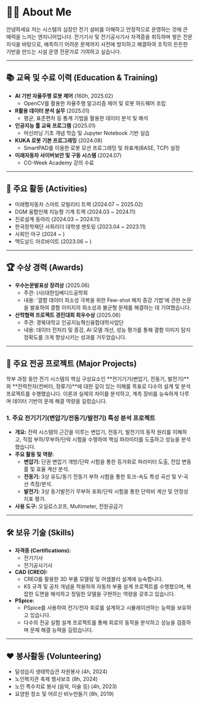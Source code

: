 # 🧑‍💻 About Me

안녕하세요 저는 시스템의 심장인 전기 설비를 이해하고 안정적으로 운영하는 것에 큰 매력을 느끼는 엔지니어입니다. 전기기사 및 전기공사기사 자격증을 취득하며 쌓은 전문 지식을 바탕으로, 예측하기 어려운 문제까지 사전에 방지하고 해결하여 조직의 든든한 기반을 만드는 시설 운영 전문가로 기여하고 싶습니다.

---

## 📚 교육 및 수료 이력 (Education & Training)

*   **AI 기반 자율주행 로봇 제어** (160h, 2025.02)
    *   OpenCV를 활용한 자율주행 알고리즘 제어 및 로봇 하드웨어 조립
*   **R활용 데이터 분석 실무** (2025.01)
    *   평균, 표준편차 등 통계 기법을 활용한 데이터 분석 및 해석
*   **인공지능 툴 교육 프로그램** (2025.01)
    *   머신러닝 기초 개념 학습 및 Jupyter Notebook 기반 실습
*   **KUKA 로봇 기본 프로그래밍** (2024.08)
    *   SmartPAD를 이용한 로봇 모션 프로그래밍 및 좌표계(BASE, TCP) 설정
*   **미래자동차 사이버보안 및 구동 시스템** (2024.07)
    *   CO-Week Academy 강의 수료

---

## 🚀 주요 활동 (Activities)

*   미래형자동차 스마트 모빌리티 트랙 (2024.07 ~ 2025.02)
*   DGM 융합인재 지능형 기계 트랙 (2024.03 ~ 2024.11)
*   진로설계 동아리 (2024.03 ~ 2024.11)
*   한국장학재단 사회리더 대학생 멘토링 (2023.04 ~ 2023.11)
*   사회인 야구 (2024 ~ )
*   맥도날드 아르바이트 (2023.06 ~ )

---

## 🏆 수상 경력 (Awards)

*   **우수논문발표상 장려상** (2025.06)
    *   주관: (사)대한임베디드공학회
    *   내용: '결함 데이터 희소성 극복을 위한 Few-shot 패치 증강 기법'에 관한 논문을 발표하여 결함 이미지의 희소성과 불균형 문제를 해결하는 데 기여했습니다.
*   **산학협력 프로젝트 경진대회 최우수상** (2025.06)
    *   주관: 경북대학교 인공지능혁신융합대학사업단
    *   내용: 데이터 전처리 및 증강, AI 모델 개선, 성능 평가를 통해 결함 이미지 탐지 정확도를 크게 향상시키는 성과를 거두었습니다.

---

## 🔬 주요 전공 프로젝트 (Major Projects)

학부 과정 동안 전기 시스템의 핵심 구성요소인 **전기기기(변압기, 전동기, 발전기)**와 **전력전자(컨버터, 정류기)**에 대한 깊이 있는 이해를 목표로 다수의 설계 및 분석 프로젝트를 수행했습니다. 이론과 실제의 차이를 분석하고, 계측 장비를 능숙하게 다루며 데이터 기반의 문제 해결 역량을 길렀습니다.

### 1. 주요 전기기기(변압기/전동기/발전기) 특성 분석 프로젝트
*   **개요:** 전력 시스템의 근간을 이루는 변압기, 전동기, 발전기의 동작 원리를 이해하고, 직접 부하/무부하/단락 시험을 수행하여 핵심 파라미터를 도출하고 성능을 분석했습니다.
*   **주요 활동 및 역량:**
    *   **변압기:** 단권 변압기 개방/단락 시험을 통한 등가회로 파라미터 도출, 전압 변동률 및 효율 계산 분석.
    *   **전동기:** 3상 유도/동기 전동기 부하 시험을 통한 토크-속도 특성 곡선 및 V-곡선 측정/분석.
    *   **발전기:** 3상 동기발전기 무부하 포화/단락 시험을 통한 단락비 계산 및 안정성 지표 평가.
*   **사용 도구:** 오실로스코프, Multimeter, 전원공급기

---

## 🛠️ 보유 기술 (Skills)

*   **자격증 (Certifications):**
    *   전기기사
    *   전기공사기사
*   **CAD (CREO):**
    *   CREO를 활용한 3D 부품 모델링 및 어셈블리 설계에 능숙합니다.
    *   KS 규격 및 공차 개념을 적용하여 자동차 부품 설계 프로젝트를 수행했으며, 복잡한 도면을 해석하고 정밀한 모델을 구현하는 역량을 갖추고 있습니다.
*   **PSpice:**
    *   PSpice를 사용하여 전기/전자 회로를 설계하고 시뮬레이션하는 능력을 보유하고 있습니다.
    *   다수의 전공 실험 설계 프로젝트를 통해 회로의 동작을 분석하고 성능을 검증하며 문제 해결 능력을 길렀습니다.

---

## ❤️ 봉사활동 (Volunteering)

*   달성습지 생태학습관 자원봉사 (4h, 2024)
*   노인복지관 축제 행사보조 (8h, 2024)
*   노인 특수치료 봉사 (음악, 미술 등) (4h, 2023)
*   요양원 청소 및 어르신 비누만들기 (8h, 2019) 
